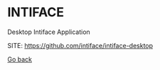 # INTIFACE
 
 Desktop Intiface Application
 
 SITE: https://github.com/intiface/intiface-desktop

 [Go back](https://portable-linux-apps.github.io/apps.html)
